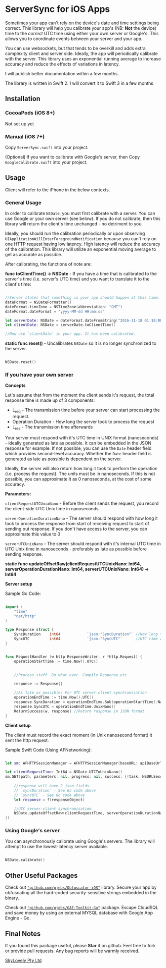 ServerSync for iOS Apps
============================

Sometimes your app can't rely on the device's date and time settings being correct.
This library will help you calibrate your app's (NB: **Not** the device) time to the _correct_ UTC time using either your own server or Google's.
This allows you to coordinate events between your server and your app.


You can use websockets, but that tends to be overkill and adds extra complexity client and server side. Ideally, the app will periodically calibrate with the server. This library uses an exponential running average to increase accuracy and reduce the effects of variations in latency.


I will publish better documentation within a few months.

The library is written in Swift 2. I will convert it to Swift 3 in a few months.


Installation
-------------

### CocoaPods (iOS 8+)

Not set up yet

### Manual (iOS 7+)

Copy `ServerSync.swift` into your project.

(Optional) If you want to calibrate with Google's server, then Copy `GoogleCalibrate.swift` into your project.

Usage
-----

Client will refer to the iPhone in the below contexts.

### General Usage

In order to calibrate `NSDate`, you must first calibrate with a server. You can use Google or your own server (see below).
If you do not calibrate, then this library will return the client's time unchanged - no detriment to you.

Ideally, you should run the calibration periodically or upon observing `UIApplicationWillEnterForegroundNotification` because you can't rely on one HTTP request having low latency. High latency will reduce the accuracy of the calibration. This library will utilize an exponential moving average to get as accurate as possible.

After calibrating, the functions of note are:

**func toClientTime() -> NSDate** - If you have a time that is calibrated to the server's time (i.e. server's UTC time) and you want to translate it to the client's time:


```swift

//Server states that something in your app should happen at this time: "2016-11-18 01:18:00" (UTC)
dateFormat = NSDateFormatter()
dateFormat.timeZone = NSTimeZone(abbreviation: "GMT")
dateFormat.dateFormat = "yyyy-MM-dd HH:mm:ss"

let serverDate: NSDate = dateFormat.dateFromString("2016-11-18 01:18:00")
let clientDate: NSDate = serverDate.toClientTime()

//Now use `clientDate` in your app. It has been calibrated.

```


**static func reset()** - Uncalibrates `NSDate` so it is no longer synchronized to the server.

```swift

NSDate.reset()

```


### If you have your own server


**Concepts**

Let's assume that from the moment the client sends it's request, the total response time is made up of 3 components:

* L<sub>req</sub> - The transmission time before your server can start processing the request.
* Operation Duration - How long the server took to process the request
* L<sub>res</sub> - The transmission time afterwards

Your server must respond with it's UTC time in UNIX format (nanoseconds) - ideally generated as late as possible.
It can be embedded in the JSON response for example. If not possible, you can use the `Date` header field which provides second-level accuracy.
Whether the `Date` header field is generated as late as possible is dependent on the server.

Ideally, the server will also return how long it took to perform the operation (i.e. process the request). The units must be in nanoseconds.
If this is not possible, you can approximate it as 0 nanoseconds, at the cost of some accuracy.


**Parameters:**

`clientRequestUTCUnixNano` - Before the client sends the request, you record the client-side UTC Unix time in nanoseconds

`serverOperationDurationNano` - The server should respond with how long it took to process the response from start of receiving request to start of sending out response. If you don't have access to the server, you can approximate this value to 0

`serverUTCUnixNano` - The server should respond with it's internal UTC time in UTC Unix time in nanoseconds - preferably as late as possible before sending response.

**static func updateOffsetRaw(clientRequestUTCUnixNano: Int64, serverOperationDurationNano: Int64, serverUTCUnixNano: Int64) -> Int64**


**Server setup**

Sample Go Code:

```go

import (
	"time"
	"net/http"
)

type Response struct {
	SyncDuration    int64            `json:"SyncDuration"` //How long the request took to process in nanoseconds
	SyncUTC         int64            `json:"SyncUTC"`      //UTC time at end of response in UNIX time (nanoseconds)
}


func RequestHandler (w http.ResponseWriter, r *http.Request) {
	operationStartTime := time.Now().UTC()
	

	//Process stuff. Do what ever. Compile Response etc

	response := Response{}

	//As late as possible: For UTC server-client synchronisation
	operationEndTime := time.Now().UTC()
	response.SyncDuration = operationEndTime.Sub(operationStartTime).Nanoseconds()
	response.SyncUTC = operationEndTime.UnixNano()
	ReturnSuccess(w, response) //Return response in JSON format
}

```

**Client setup**


The client must record the exact moment (in Unix nanosecond format) it sent the http request.

Sample Swift Code (Using AFNetworking):

```swift

let sm: AFHTTPSessionManager = AFHTTPSessionManager(baseURL: apiBaseUrl)

let clientRequestTime: Int64 = NSDate.UTCToUnixNano()
sm.GET(path, parameters: nil, progress: nil, success: {(task: NSURLSessionDataTask, responseObject: AnyObject?) -> Void in
	
	//response will have 2 json fields
	// `syncDuration` - See Go code above
	// `syncUTC` - See Go code above
	let response = f(responseObject)

	//UTC server-client synchronisation
    NSDate.updateOffsetRaw(clientRequestTime, serverOperationDurationNano: response.syncDuration, serverUTCUnixNano: response.syncUTC)
})


```


### Using Google's server

You can asynchronously calibrate using Google's servers. The library will attempt to use the lowest-latency server available.


```swift

NSDate.calibrate()

```



Other Useful Packages
------------

Check out [`"github.com/pjebs/Obfuscator-iOS"`](https://github.com/pjebs/Obfuscator-iOS) library. Secure your app by obfuscating all the hard-coded security-sensitive strings embedded in the binary.


Check out [`"github.com/pjebs/GAE-Toolkit-Go"`](https://github.com/pjebs/GAE-Toolkit-Go) package. Escape CloudSQL and save money by using an external MYSQL database with Google App Engine - Go.

Final Notes
------------

If you found this package useful, please **Star** it on github. Feel free to fork or provide pull requests. Any bug reports will be warmly received.


[SkyLovely Pty Ltd](http://www.skylove.ly)

```
